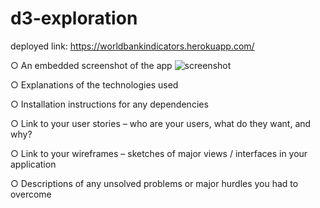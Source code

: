 # d3-exploration

deployed link: https://worldbankindicators.herokuapp.com/

○ An embedded screenshot of the app
![screenshot](http://i.imgur.com/HihrzyX.png)

○ Explanations of the technologies used

○ Installation instructions for any dependencies

○ Link to your user stories – who are your users, what do they want, and why?

○ Link to your wireframes – sketches of major views / interfaces in your application

○ Descriptions of any unsolved problems or major hurdles you had to overcome
